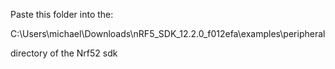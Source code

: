Paste this folder into the:

C:\Users\michael\Downloads\nRF5_SDK_12.2.0_f012efa\examples\peripheral

directory of the Nrf52 sdk
